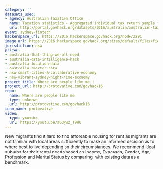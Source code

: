 ```yaml
---
category: ''
datasets_used:
- agency: Australian Taxation Office
  name: Taxation statistics - Aggregated individual tax return sample files
  url: http://portal.govhack.org/datasets/2016/australia/australian-taxation-office/taxation-statistics-aggregated-individual-sample-files.html
event: sydney-fintech
hackerspace_url: https://2016.hackerspace.govhack.org/node/2291
image_url: https://2016.hackerspace.govhack.org/sites/default/files/field/image/fp.jpg
jurisdiction: nsw
prizes:
- australia-that-thing-we-all-need
- australia-data-intelligence-hack
- australia-location-data
- australia-smarter-data
- nsw-smart-cities-&-collaborative-economy
- nsw-vibrant-sydney-night-time-economy
project_title: Where are people like me !
project_url: http://protovative.com/govhack16
repo:
  name: Where are people like me
  type: unknown
  url: http://protovative.com/govhack16
team_name: protovative
video:
  type: youtube
  url: https://youtu.be/aG3ywz_T9HU
---
```


New migrants find it hard to find affordable housing for rent as migrants are not familiar with local areas sufficiently to make an informed decision as to where best to live depending on their circumstances. We recommend ideal suburbs for their rental needs based on Income, Expenses, Gender, Age, Profession and Marital Status by comparing  with existing data as a benchmark.